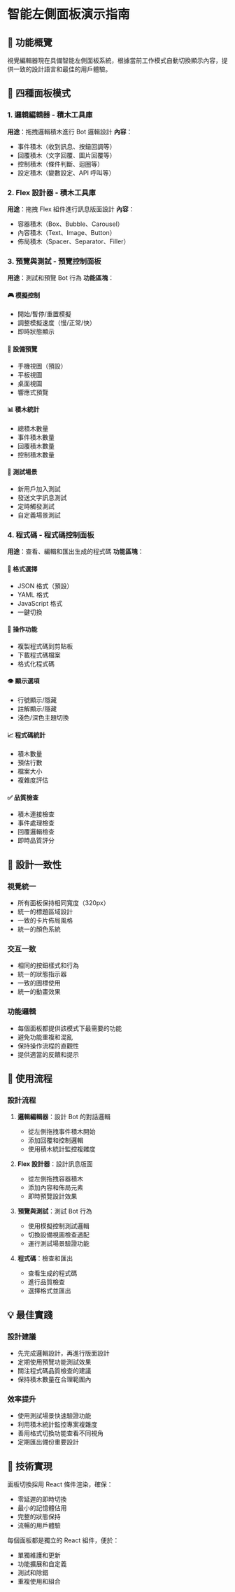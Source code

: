 # 智能左側面板演示指南

## 🎯 功能概覽

視覺編輯器現在具備智能左側面板系統，根據當前工作模式自動切換顯示內容，提供一致的設計語言和最佳的用戶體驗。

## 📱 四種面板模式

### 1. 邏輯編輯器 - 積木工具庫
**用途**：拖拽邏輯積木進行 Bot 邏輯設計
**內容**：
- 事件積木（收到訊息、按鈕回調等）
- 回覆積木（文字回覆、圖片回覆等）
- 控制積木（條件判斷、迴圈等）
- 設定積木（變數設定、API 呼叫等）

### 2. Flex 設計器 - 積木工具庫
**用途**：拖拽 Flex 組件進行訊息版面設計
**內容**：
- 容器積木（Box、Bubble、Carousel）
- 內容積木（Text、Image、Button）
- 佈局積木（Spacer、Separator、Filler）

### 3. 預覽與測試 - 預覽控制面板
**用途**：測試和預覽 Bot 行為
**功能區塊**：

#### 🎮 模擬控制
- 開始/暫停/重置模擬
- 調整模擬速度（慢/正常/快）
- 即時狀態顯示

#### 📱 設備預覽
- 手機視圖（預設）
- 平板視圖
- 桌面視圖
- 響應式預覽

#### 📊 積木統計
- 總積木數量
- 事件積木數量
- 回覆積木數量
- 控制積木數量

#### 🧪 測試場景
- 新用戶加入測試
- 發送文字訊息測試
- 定時觸發測試
- 自定義場景測試

### 4. 程式碼 - 程式碼控制面板
**用途**：查看、編輯和匯出生成的程式碼
**功能區塊**：

#### 📄 格式選擇
- JSON 格式（預設）
- YAML 格式
- JavaScript 格式
- 一鍵切換

#### 🔧 操作功能
- 複製程式碼到剪貼板
- 下載程式碼檔案
- 格式化程式碼

#### 👁️ 顯示選項
- 行號顯示/隱藏
- 註解顯示/隱藏
- 淺色/深色主題切換

#### 📈 程式碼統計
- 積木數量
- 預估行數
- 檔案大小
- 複雜度評估

#### ✅ 品質檢查
- 積木連接檢查
- 事件處理檢查
- 回覆邏輯檢查
- 即時品質評分

## 🎨 設計一致性

### 視覺統一
- 所有面板保持相同寬度（320px）
- 統一的標題區域設計
- 一致的卡片佈局風格
- 統一的顏色系統

### 交互一致
- 相同的按鈕樣式和行為
- 統一的狀態指示器
- 一致的圖標使用
- 統一的動畫效果

### 功能邏輯
- 每個面板都提供該模式下最需要的功能
- 避免功能重複和混亂
- 保持操作流程的直觀性
- 提供適當的反饋和提示

## 🚀 使用流程

### 設計流程
1. **邏輯編輯器**：設計 Bot 的對話邏輯
   - 從左側拖拽事件積木開始
   - 添加回覆和控制邏輯
   - 使用積木統計監控複雜度

2. **Flex 設計器**：設計訊息版面
   - 從左側拖拽容器積木
   - 添加內容和佈局元素
   - 即時預覽設計效果

3. **預覽與測試**：測試 Bot 行為
   - 使用模擬控制測試邏輯
   - 切換設備視圖檢查適配
   - 運行測試場景驗證功能

4. **程式碼**：檢查和匯出
   - 查看生成的程式碼
   - 進行品質檢查
   - 選擇格式並匯出

## 💡 最佳實踐

### 設計建議
- 先完成邏輯設計，再進行版面設計
- 定期使用預覽功能測試效果
- 關注程式碼品質檢查的建議
- 保持積木數量在合理範圍內

### 效率提升
- 使用測試場景快速驗證功能
- 利用積木統計監控專案複雜度
- 善用格式切換功能查看不同視角
- 定期匯出備份重要設計

## 🔄 技術實現

面板切換採用 React 條件渲染，確保：
- 零延遲的即時切換
- 最小的記憶體佔用
- 完整的狀態保持
- 流暢的用戶體驗

每個面板都是獨立的 React 組件，便於：
- 單獨維護和更新
- 功能擴展和自定義
- 測試和除錯
- 重複使用和組合
